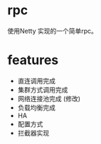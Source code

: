 # rpc
使用Netty 实现的一个简单rpc。

# features
- 直连调用完成
- 集群方式调用完成
- 网络连接池完成 (修改)
- 负载均衡完成
- HA
- 配置方式
- 拦截器实现